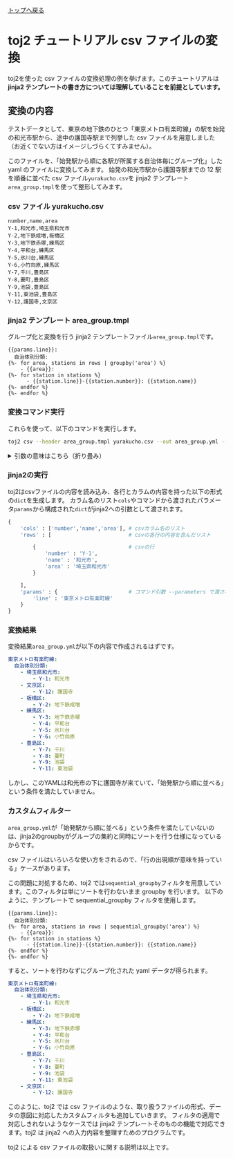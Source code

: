 [トップへ戻る](../README.md)

# toj2 チュートリアル csv ファイルの変換

toj2を使った csv ファイルの変換処理の例を挙げます。このチュートリアルは**jinja2 テンプレートの書き方については理解していることを前提としています。**

## 変換の内容

テストデータとして、東京の地下鉄のひとつ「東京メトロ有楽町線」の駅を始発の和光市駅から、途中の護国寺駅まで列挙した csv ファイルを用意しました（お近くでない方はイメージしづらくてすみません）。

このファイルを、「始発駅から順に各駅が所属する自治体毎にグループ化」した yaml のファイルに変換してみます。
始発の和光市駅から護国寺駅までの 12 駅を順番に並べた csv ファイル`yurakucho.csv`を jinja2 テンプレート`area_group.tmpl`を使って整形してみます。

### csv ファイル yurakucho.csv

```
number,name,area
Y-1,和光市,埼玉県和光市
Y-2,地下鉄成増,板橋区
Y-3,地下鉄赤塚,練馬区
Y-4,平和台,練馬区
Y-5,氷川台,練馬区
Y-6,小竹向原,練馬区
Y-7,千川,豊島区
Y-8,要町,豊島区
Y-9,池袋,豊島区
Y-11,東池袋,豊島区
Y-12,護国寺,文京区
```

### jinja2 テンプレート area_group.tmpl

グループ化と変換を行う jinja2 テンプレートファイル`area_group.tmpl`です。

```jinja2
{{params.line}}:
  自治体別分類:
{%- for area, stations in rows | groupby('area') %}
    - {{area}}:
{%- for station in stations %}
      - {{station.line}}-{{station.number}}: {{station.name}}
{%- endfor %}
{%- endfor %}
```

### 変換コマンド実行

これらを使って、以下のコマンドを実行します。

```sh
toj2 csv --header area_group.tmpl yurakucho.csv --out area_group.yml --parameters line=東京メトロ有楽町線
```
<details>
<summary>引数の意味はこちら（折り畳み）</summary>

#### 引数の意味
ここで指定した引数に付いて説明します。詳細は[README](../README.md)も参照してください。
- csv 変換するデータ種別をcsvファイルに指定します。指定必須です。
- --header csvファイルの先頭行 `number,name,area` をjinja2テンプレートの引数名として使用する。
  - 指定しない場合、先頭行もデータとして扱います。
- --out area_group.yml 変換結果を area_group.yml に出力します。
  - 指定しない場合は`sys.stdout`に出力します。
- --parameter テンプレートにパラメータを渡します。テンプレート内でパラメータ`line`から`東京メトロ有楽町線`の値を取得できるようになります。
</details>

### jinja2の実行
toj2はcsvファイルの内容を読み込み、各行とカラムの内容を持った以下の形式の`dict`を生成します。
カラム名のリスト`cols`やコマンドから渡されたパラメータ`params`から構成された`dict`がjinja2への引数として渡されます。
```python
{
    'cols' : ['number','name','area'], # csvカラム名のリスト
    'rows' : [                         # csvの各行の内容を含んだリスト

        {                              # csvの行
            'number' : 'Y-1',
            'name' : '和光市',
            'area' : '埼玉県和光市'
        }

    ],
    'params' : {                       # コマンド引数 --parameters で渡された値
        'line' : '東京メトロ有楽町線'
    }
}
```

### 変換結果

変換結果`area_group.yml`が以下の内容で作成されるはずです。

```yml
東京メトロ有楽町線:
  自治体別分類:
    - 埼玉県和光市:
        - Y-1: 和光市
    - 文京区:
        - Y-12: 護国寺
    - 板橋区:
        - Y-2: 地下鉄成増
    - 練馬区:
        - Y-3: 地下鉄赤塚
        - Y-4: 平和台
        - Y-5: 氷川台
        - Y-6: 小竹向原
    - 豊島区:
        - Y-7: 千川
        - Y-8: 要町
        - Y-9: 池袋
        - Y-11: 東池袋
```

しかし、このYAMLは和光市の下に護国寺が来ていて、「始発駅から順に並べる」という条件を満たしていません。

### カスタムフィルター

`area_group.yml`が「始発駅から順に並べる」という条件を満たしていないのは、jinja2のgroupbyがグループの集約と同時にソートを行う仕様になっているからです。

csv ファイルはいろいろな使い方をされるので、「行の出現順が意味を持っている」ケースがあります。

この問題に対処するため、toj2 では`sequential_groupby`フィルタを用意しています。このフィルタは単にソートを行わないまま groupby を行います。
以下のように、テンプレートで sequential_groupby フィルタを使用します。

```jinja2
{{params.line}}:
  自治体別分類:
{%- for area, stations in rows | sequential_groupby('area') %}
    - {{area}}:
{%- for station in stations %}
      - {{station.line}}-{{station.number}}: {{station.name}}
{%- endfor %}
{%- endfor %}
```

すると、ソートを行わなずにグループ化された yaml データが得られます。

```yml
東京メトロ有楽町線:
  自治体別分類:
    - 埼玉県和光市:
        - Y-1: 和光市
    - 板橋区:
        - Y-2: 地下鉄成増
    - 練馬区:
        - Y-3: 地下鉄赤塚
        - Y-4: 平和台
        - Y-5: 氷川台
        - Y-6: 小竹向原
    - 豊島区:
        - Y-7: 千川
        - Y-8: 要町
        - Y-9: 池袋
        - Y-11: 東池袋
    - 文京区:
        - Y-12: 護国寺
```

このように、toj2 では csv ファイルのような、取り扱うファイルの形式、データの意図に対応したカスタムフィルタも追加していきます。
フィルタの適用で対応しきれないようなケースでは jinja2 テンプレートそのものの機能で対応できます。toj2 は jinja2 への入力内容を整理すためのプログラムです。

toj2 による csv ファイルの取扱いに関する説明は以上です。
